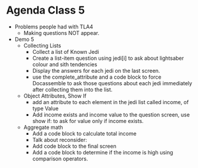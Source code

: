 # Agenda Class 5

* Problems people had with TLA4
  * Making questions NOT appear.
* Demo 5
  * Collecting Lists
    * Collect a list of Known Jedi
    * Create a list-item question using jedi[i] to ask about lightsaber colour and sith tendencies
    * Display the answers for each jedi on the last screen.
    * use the complete_attribute and a code block to force Docassemble to ask those questions about each jedi immediately after collecting them into the list.
  * Object Attributes, Show If
    * add an attribute to each element in the jedi list called income, of type Value
    * Add income exists and income value to the question screen, use show if: to ask for value only if income exists.
  * Aggregate math
    * Add a code block to calculate total income
    * Talk about reconsider:
    * Add code block to the final screen
    * Add a code block to determine if the income is high using comparison operators.
